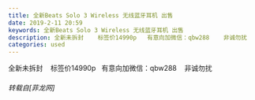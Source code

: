 ```yaml
---
title: 全新Beats Solo 3 Wireless 无线蓝牙耳机 出售
date: 2019-2-11 20:59
keywords: 全新Beats Solo 3 Wireless 无线蓝牙耳机 出售
description: 全新未拆封    标签价14990p   有意向加微信：qbw288    非诚勿扰
categories: used
---
```

<td class="t_f" id="postmessage_2969927">

全新未拆封    标签价14990p   有意向加微信：qbw288    非诚勿扰</td>
###### 转载自[菲龙网]